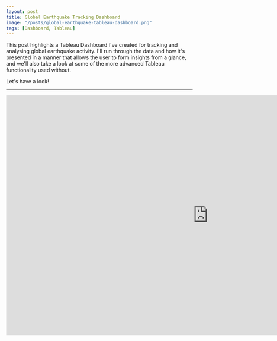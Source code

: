 ```yaml
---
layout: post
title: Global Earthquake Tracking Dashboard
image: "/posts/global-earthquake-tableau-dashboard.png"
tags: [Dashboard, Tableau]
---
```


This post highlights a Tableau Dashboard I've created for tracking and analysing global earthquake activity. 
I'll run through the data and how it's presented in a manner that allows the user to form insights from a glance, and
we'll also take a look at some of the more advanced Tableau functionality used without.

Let's have a look!

---

<iframe seamless frameborder="0" src="https://public.tableau.com/views/World_Earthquakes/EarthquakeTracker?:language=en-US&publish=yes&:sid=&:redirect=auth&:display_count=n&:origin=viz_share_link&:embed=yes&:showVizHome=no" width = '1090' height = '650'></iframe>